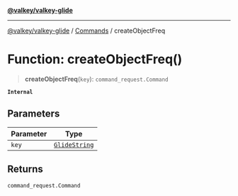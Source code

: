 [**@valkey/valkey-glide**](../../README.md)

***

[@valkey/valkey-glide](../../modules.md) / [Commands](../README.md) / createObjectFreq

# Function: createObjectFreq()

> **createObjectFreq**(`key`): `command_request.Command`

**`Internal`**

## Parameters

| Parameter | Type |
| ------ | ------ |
| `key` | [`GlideString`](../../BaseClient/type-aliases/GlideString.md) |

## Returns

`command_request.Command`
